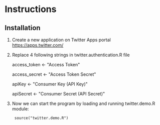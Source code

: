 # Instructions

## Installation

1. Create a new application on Twitter Apps portal https://apps.twitter.com/

2. Replace 4 following strings in twitter.authentication.R file

	access_token <- "Access Token"

	access_secret <- "Access Token Secret"

	apiKey <-  "Consumer Key (API Key)"

	apiSecret <- "Consumer Secret (API Secret)" 

3. Now we can start the program by loading and running twitter.demo.R module:

		source("twitter.demo.R")
